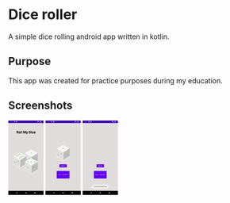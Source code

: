 # Dice roller

A simple dice rolling android app written in kotlin.

## Purpose

This app was created for practice purposes during my education.

## Screenshots

<img src="readMeImg/Screenshot1.png" height="150"> <img src="readMeImg/Screenshot2.png" height="150"> <img src="readMeImg/Screenshot3.png" height="150">


<!--![](readMeImg/Screenshot1.png) ![](readMeImg/Screenshot2.png) ![](readMeImg/Screenshot3.png)
